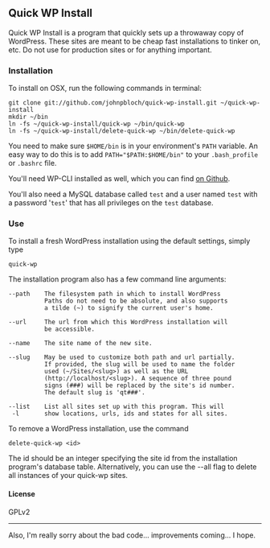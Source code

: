 Quick WP Install
----------------

Quick WP Install is a program that quickly sets up a throwaway copy of WordPress. These sites are meant to be cheap fast installations to tinker on, etc. Do not use for production sites or for anything important.

### Installation

To install on OSX, run the following commands in terminal:

    git clone git://github.com/johnpbloch/quick-wp-install.git ~/quick-wp-install
    mkdir ~/bin
    ln -fs ~/quick-wp-install/quick-wp ~/bin/quick-wp
    ln -fs ~/quick-wp-install/delete-quick-wp ~/bin/delete-quick-wp

You need to make sure `$HOME/bin` is in your environment's `PATH` variable. An easy way to do this is to add `PATH="$PATH:$HOME/bin"` to your `.bash_profile` or `.bashrc` file.

You'll need WP-CLI installed as well, which you can find [on Github](https://github.com/wp-cli/wp-cli).

You'll also need a MySQL database called `test` and a user named `test` with a password '`test`' that has all privileges on the `test` database.

### Use

To install a fresh WordPress installation using the default settings, simply type

    quick-wp

The installation program also has a few command line arguments:

    --path    The filesystem path in which to install WordPress
              Paths do not need to be absolute, and also supports
              a tilde (~) to signify the current user's home.
    
    --url     The url from which this WordPress installation will
              be accessible.
    
    --name    The site name of the new site.
    
    --slug    May be used to customize both path and url partially.
              If provided, the slug will be used to name the folder
              used (~/Sites/<slug>) as well as the URL
              (http://localhost/<slug>). A sequence of three pound
              signs (###) will be replaced by the site's id number.
              The default slug is 'qt###'.
    
    --list    List all sites set up with this program. This will
     -l       show locations, urls, ids and states for all sites.

To remove a WordPress installation, use the command

    delete-quick-wp <id>

The id should be an integer specifying the site id from the installation program's database table. Alternatively, you can use the --all flag to delete all instances of your quick-wp sites.

#### License

GPLv2


--------------------------------

Also, I'm really sorry about the bad code... improvements coming... I hope.
